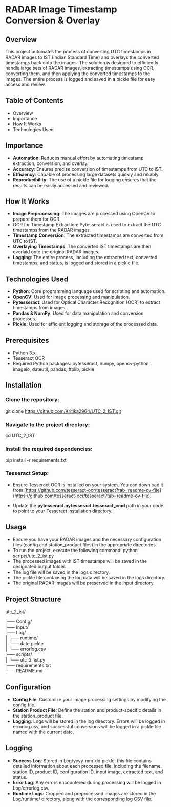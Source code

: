 # RADAR Image Timestamp Conversion & Overlay

## Overview
This project automates the process of converting UTC timestamps in RADAR images to IST (Indian Standard Time) and overlays the converted timestamps back onto the images. The solution is designed to efficiently handle large sets of RADAR images, extracting timestamps using OCR, converting them, and then applying the converted timestamps to the images. The entire process is logged and saved in a pickle file for easy access and review.

## Table of Contents 
- Overview
- Importance
- How It Works
- Technologies Used

## Importance
- **Automation**: Reduces manual effort by automating timestamp extraction, conversion, and overlay.
- **Accuracy**: Ensures precise conversion of timestamps from UTC to IST.
- **Efficiency**: Capable of processing large datasets quickly and reliably.
- **Reproducibility**: The use of a pickle file for logging ensures that the results can be easily accessed and reviewed.

## How It Works
- **Image Preprocessing**: The images are processed using OpenCV to prepare them for OCR.
- OCR for Timestamp Extraction: Pytesseract is used to extract the UTC timestamps from the RADAR images.
- **Timestamp Conversion**: The extracted timestamps are converted from UTC to IST.
- **Overlaying Timestamps**: The converted IST timestamps are then overlaid onto the original RADAR images.
- **Logging**: The entire process, including the extracted text, converted timestamps, and status, is logged and stored in a pickle file.

## Technologies Used
- **Python**: Core programming language used for scripting and automation.
- **OpenCV**: Used for image processing and manipulation.
- **Pytesseract**: Used for Optical Character Recognition (OCR) to extract timestamps from images.
- **Pandas & NumPy**: Used for data manipulation and conversion processes.
- **Pickle**: Used for efficient logging and storage of the processed data.

## Prerequisites
- Python 3.x
- Tesseract OCR
- Required Python packages: pytesseract, numpy, opencv-python, imageio, dateutil, pandas, ftplib, pickle

## Installation

### Clone the repository:
git clone https://github.com/Kritika2964/UTC_2_IST.git

### Navigate to the project directory:
cd UTC_2_IST

### Install the required dependencies:
pip install -r requirements.txt

### Tesseract Setup:

- Ensure Tesseract OCR is installed on your system. You can download it from [https://github.com/tesseract-ocr/tesseract?tab=readme-ov-file](https://github.com/tesseract-ocr/tesseract?tab=readme-ov-file).

- Update the **pytesseract.pytesseract.tesseract_cmd** path in your code to point to your Tesseract installation directory.

## Usage
- Ensure you have your RADAR images and the necessary configuration files (config and station_product files) in the appropriate directories.
- To run the project, execute the following command:
    python scripts/utc_2_ist.py
- The processed images with IST timestamps will be saved in the designated output folder.
- The log file will be saved in the logs directory.
- The pickle file containing the log data will be saved in the logs directory.
- The original RADAR images will be preserved in the input directory.

## Project Structure

utc_2_ist/

├── Config/                     
├── Input/                      
├── Log/                        
│   ├── runtime/                
│   ├── date.pickle              
│   └── errorlog.csv            
├── scripts/                    
│   └── utc_2_ist.py            
├── requirements.txt            
└── README.md                   


## Configuration
- **Config File**: Customize your image processing settings by modifying the config file.
- **Station Product File**: Define the station and product-specific details in the station_product file.
- **Logging**: Logs will be stored in the log directory. Errors will be logged in errorlog.csv, and successful conversions will be logged in a pickle file named with the current date.

## Logging
- **Success Log**: Stored in Log/yyyy-mm-dd.pickle, this file contains detailed information about each processed file, including the filename, station ID, product ID, configuration ID, input image, extracted text, and status.
- **Error Log**: Any errors encountered during processing will be logged in Log/errorlog.csv.
- **Runtime Logs**: Cropped and preprocessed images are stored in the Log/runtime/ directory, along with the corresponding log CSV file.



